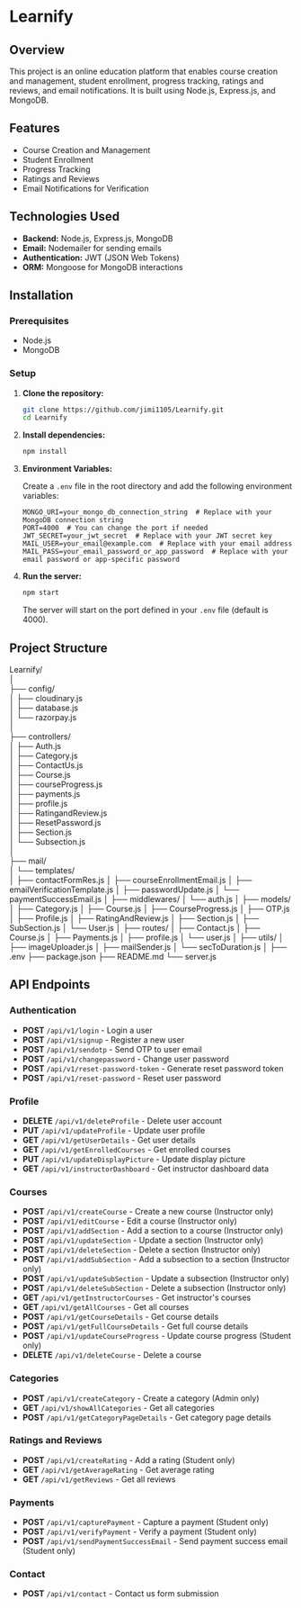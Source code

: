 # Learnify

## Overview

This project is an online education platform that enables course creation and management, student enrollment, progress tracking, ratings and reviews, and email notifications. It is built using Node.js, Express.js, and MongoDB.

## Features

- Course Creation and Management
- Student Enrollment
- Progress Tracking
- Ratings and Reviews
- Email Notifications for Verification

## Technologies Used

- **Backend:** Node.js, Express.js, MongoDB
- **Email:** Nodemailer for sending emails
- **Authentication:** JWT (JSON Web Tokens)
- **ORM:** Mongoose for MongoDB interactions

## Installation

### Prerequisites

- Node.js
- MongoDB

### Setup

1. **Clone the repository:**

    ```bash
    git clone https://github.com/jimi1105/Learnify.git
    cd Learnify
    ```

2. **Install dependencies:**

    ```bash
    npm install
    ```

3. **Environment Variables:**

    Create a `.env` file in the root directory and add the following environment variables:

    ```env
    MONGO_URI=your_mongo_db_connection_string  # Replace with your MongoDB connection string
    PORT=4000  # You can change the port if needed
    JWT_SECRET=your_jwt_secret  # Replace with your JWT secret key
    MAIL_USER=your_email@example.com  # Replace with your email address
    MAIL_PASS=your_email_password_or_app_password  # Replace with your email password or app-specific password
    ```

4. **Run the server:**

    ```bash
    npm start
    ```

    The server will start on the port defined in your `.env` file (default is 4000).


## Project Structure

Learnify/                                         
│                 
├── config/               
│   ├── cloudinary.js              
│   ├── database.js              
│   └── razorpay.js              
│                
├── controllers/                
│   ├── Auth.js          
│   ├── Category.js                    
│   ├── ContactUs.js                      
│   ├── Course.js              
│   ├── courseProgress.js                
│   ├── payments.js                  
│   ├── profile.js                           
│   ├── RatingandReview.js                 
│   ├── ResetPassword.js                
│   ├── Section.js                     
│   └── Subsection.js                 
│                              
├── mail/                         
│   └── templates/                
│       ├── contactFormRes.js
│       ├── courseEnrollmentEmail.js
│       ├── emailVerificationTemplate.js
│       ├── passwordUpdate.js
│       └── paymentSuccessEmail.js
│
├── middlewares/
│   └── auth.js
│
├── models/
│   ├── Category.js
│   ├── Course.js
│   ├── CourseProgress.js
│   ├── OTP.js
│   ├── Profile.js
│   ├── RatingAndReview.js
│   ├── Section.js
│   ├── SubSection.js
│   └── User.js
│
├── routes/
│   ├── Contact.js
│   ├── Course.js
│   ├── Payments.js
│   ├── profile.js
│   └── user.js
│
├── utils/
│   ├── imageUploader.js
│   ├── mailSender.js
│   └── secToDuration.js
│
├── .env
├── package.json
├── README.md
└── server.js

## API Endpoints

### Authentication

- **POST** `/api/v1/login` - Login a user
- **POST** `/api/v1/signup` - Register a new user
- **POST** `/api/v1/sendotp` - Send OTP to user email
- **POST** `/api/v1/changepassword` - Change user password
- **POST** `/api/v1/reset-password-token` - Generate reset password token
- **POST** `/api/v1/reset-password` - Reset user password

### Profile

- **DELETE** `/api/v1/deleteProfile` - Delete user account
- **PUT** `/api/v1/updateProfile` - Update user profile
- **GET** `/api/v1/getUserDetails` - Get user details
- **GET** `/api/v1/getEnrolledCourses` - Get enrolled courses
- **PUT** `/api/v1/updateDisplayPicture` - Update display picture
- **GET** `/api/v1/instructorDashboard` - Get instructor dashboard data

### Courses

- **POST** `/api/v1/createCourse` - Create a new course (Instructor only)
- **POST** `/api/v1/editCourse` - Edit a course (Instructor only)
- **POST** `/api/v1/addSection` - Add a section to a course (Instructor only)
- **POST** `/api/v1/updateSection` - Update a section (Instructor only)
- **POST** `/api/v1/deleteSection` - Delete a section (Instructor only)
- **POST** `/api/v1/addSubSection` - Add a subsection to a section (Instructor only)
- **POST** `/api/v1/updateSubSection` - Update a subsection (Instructor only)
- **POST** `/api/v1/deleteSubSection` - Delete a subsection (Instructor only)
- **GET** `/api/v1/getInstructorCourses` - Get instructor's courses
- **GET** `/api/v1/getAllCourses` - Get all courses
- **POST** `/api/v1/getCourseDetails` - Get course details
- **POST** `/api/v1/getFullCourseDetails` - Get full course details
- **POST** `/api/v1/updateCourseProgress` - Update course progress (Student only)
- **DELETE** `/api/v1/deleteCourse` - Delete a course

### Categories

- **POST** `/api/v1/createCategory` - Create a category (Admin only)
- **GET** `/api/v1/showAllCategories` - Get all categories
- **POST** `/api/v1/getCategoryPageDetails` - Get category page details

### Ratings and Reviews

- **POST** `/api/v1/createRating` - Add a rating (Student only)
- **GET** `/api/v1/getAverageRating` - Get average rating
- **GET** `/api/v1/getReviews` - Get all reviews

### Payments

- **POST** `/api/v1/capturePayment` - Capture a payment (Student only)
- **POST** `/api/v1/verifyPayment` - Verify a payment (Student only)
- **POST** `/api/v1/sendPaymentSuccessEmail` - Send payment success email (Student only)

### Contact

- **POST** `/api/v1/contact` - Contact us form submission
